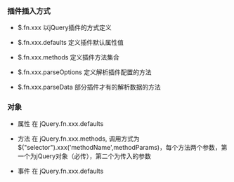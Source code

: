 ### 插件插入方式
* $.fn.xxx 以jQuery插件的方式定义

* $.fn.xxx.defaults 定义插件默认属性值

* $.fn.xxx.methods 定义插件方法集合

* $.fn.xxx.parseOptions 定义解析插件配置的方法

* $.fn.xxx.parseData 部分插件才有的解析数据的方法

### 对象
* 属性 在 jQuery.fn.xxx.defaults

* 方法 在 jQuery.fn.xxx.methods, 调用方式为$("selector").xxx('methodName',methodParams)，每个方法两个参数，第一个为jQuery对象（必传），第二个为传入的参数

* 事件 在 jQuery.fn.xxx.defaults
